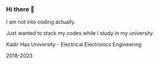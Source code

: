 ### Hi there 👋

I am not into coding actually. 

Just wanted to stack my codes while I study in my university.

Kadir Has University - Electrical Electronics Engineering

2018-2023


